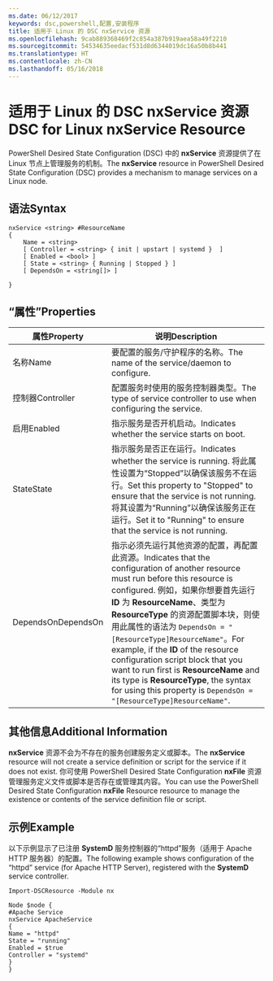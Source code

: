 ```yaml
---
ms.date: 06/12/2017
keywords: dsc,powershell,配置,安装程序
title: 适用于 Linux 的 DSC nxService 资源
ms.openlocfilehash: 9cab889368469f2c854a387b919aea58a49f2210
ms.sourcegitcommit: 54534635eedacf531d8d6344019dc16a50b8b441
ms.translationtype: HT
ms.contentlocale: zh-CN
ms.lasthandoff: 05/16/2018
---
```

# <a name="dsc-for-linux-nxservice-resource"></a><span data-ttu-id="62699-103">适用于 Linux 的 DSC nxService 资源</span><span class="sxs-lookup"><span data-stu-id="62699-103">DSC for Linux nxService Resource</span></span>

<span data-ttu-id="62699-104">PowerShell Desired State Configuration (DSC) 中的 **nxService** 资源提供了在 Linux 节点上管理服务的机制。</span><span class="sxs-lookup"><span data-stu-id="62699-104">The **nxService** resource in PowerShell Desired State Configuration (DSC) provides a mechanism to manage services on a Linux node.</span></span>

## <a name="syntax"></a><span data-ttu-id="62699-105">语法</span><span class="sxs-lookup"><span data-stu-id="62699-105">Syntax</span></span>

```
nxService <string> #ResourceName
{
    Name = <string>
    [ Controller = <string> { init | upstart | systemd }  ]
    [ Enabled = <bool> ]
    [ State = <string> { Running | Stopped } ]
    [ DependsOn = <string[]> ]

}
```

## <a name="properties"></a><span data-ttu-id="62699-106">“属性”</span><span class="sxs-lookup"><span data-stu-id="62699-106">Properties</span></span>
|  <span data-ttu-id="62699-107">属性</span><span class="sxs-lookup"><span data-stu-id="62699-107">Property</span></span> |  <span data-ttu-id="62699-108">说明</span><span class="sxs-lookup"><span data-stu-id="62699-108">Description</span></span> |
|---|---|
| <span data-ttu-id="62699-109">名称</span><span class="sxs-lookup"><span data-stu-id="62699-109">Name</span></span>| <span data-ttu-id="62699-110">要配置的服务/守护程序的名称。</span><span class="sxs-lookup"><span data-stu-id="62699-110">The name of the service/daemon to configure.</span></span>|
| <span data-ttu-id="62699-111">控制器</span><span class="sxs-lookup"><span data-stu-id="62699-111">Controller</span></span>| <span data-ttu-id="62699-112">配置服务时使用的服务控制器类型。</span><span class="sxs-lookup"><span data-stu-id="62699-112">The type of service controller to use when configuring the service.</span></span>|
| <span data-ttu-id="62699-113">启用</span><span class="sxs-lookup"><span data-stu-id="62699-113">Enabled</span></span>| <span data-ttu-id="62699-114">指示服务是否开机启动。</span><span class="sxs-lookup"><span data-stu-id="62699-114">Indicates whether the service starts on boot.</span></span>|
| <span data-ttu-id="62699-115">State</span><span class="sxs-lookup"><span data-stu-id="62699-115">State</span></span>| <span data-ttu-id="62699-116">指示服务是否正在运行。</span><span class="sxs-lookup"><span data-stu-id="62699-116">Indicates whether the service is running.</span></span> <span data-ttu-id="62699-117">将此属性设置为“Stopped”以确保该服务不在运行。</span><span class="sxs-lookup"><span data-stu-id="62699-117">Set this property to "Stopped" to ensure that the service is not running.</span></span> <span data-ttu-id="62699-118">将其设置为“Running”以确保该服务正在运行。</span><span class="sxs-lookup"><span data-stu-id="62699-118">Set it to "Running" to ensure that the service is not running.</span></span>|
| <span data-ttu-id="62699-119">DependsOn</span><span class="sxs-lookup"><span data-stu-id="62699-119">DependsOn</span></span> | <span data-ttu-id="62699-120">指示必须先运行其他资源的配置，再配置此资源。</span><span class="sxs-lookup"><span data-stu-id="62699-120">Indicates that the configuration of another resource must run before this resource is configured.</span></span> <span data-ttu-id="62699-121">例如，如果你想要首先运行 **ID** 为 **ResourceName**、类型为 **ResourceType** 的资源配置脚本块，则使用此属性的语法为 `DependsOn = "[ResourceType]ResourceName"`。</span><span class="sxs-lookup"><span data-stu-id="62699-121">For example, if the **ID** of the resource configuration script block that you want to run first is **ResourceName** and its type is **ResourceType**, the syntax for using this property is `DependsOn = "[ResourceType]ResourceName"`.</span></span>|


## <a name="additional-information"></a><span data-ttu-id="62699-122">其他信息</span><span class="sxs-lookup"><span data-stu-id="62699-122">Additional Information</span></span>

<span data-ttu-id="62699-123">**nxService** 资源不会为不存在的服务创建服务定义或脚本。</span><span class="sxs-lookup"><span data-stu-id="62699-123">The **nxService** resource will not create a service definition or script for the service if it does not exist.</span></span> <span data-ttu-id="62699-124">你可使用 PowerShell Desired State Configuration **nxFile** 资源管理服务定义文件或脚本是否存在或管理其内容。</span><span class="sxs-lookup"><span data-stu-id="62699-124">You can use the PowerShell Desired State Configuration **nxFile** Resource resource to manage the existence or contents of the service definition file or script.</span></span>

## <a name="example"></a><span data-ttu-id="62699-125">示例</span><span class="sxs-lookup"><span data-stu-id="62699-125">Example</span></span>

<span data-ttu-id="62699-126">以下示例显示了已注册 **SystemD** 服务控制器的“httpd”服务（适用于 Apache HTTP 服务器）的配置。</span><span class="sxs-lookup"><span data-stu-id="62699-126">The following example shows configuration of the “httpd” service (for Apache HTTP Server), registered with the **SystemD** service controller.</span></span>

```
Import-DSCResource -Module nx

Node $node {
#Apache Service
nxService ApacheService
{
Name = "httpd"
State = "running"
Enabled = $true
Controller = "systemd"
}
}
```